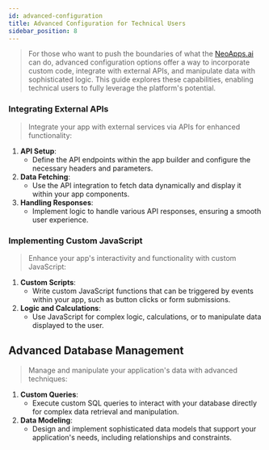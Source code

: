 ```yaml
---
id: advanced-configuration
title: Advanced Configuration for Technical Users
sidebar_position: 8
---
```


> For those who want to push the boundaries of what the [NeoApps.ai](https://neoapps.ai/) can do, advanced configuration options offer a way to incorporate custom code, integrate with external APIs, and manipulate data with sophisticated logic. This guide explores these capabilities, enabling technical users to fully leverage the platform's potential.

### Integrating External APIs

> Integrate your app with external services via APIs for enhanced functionality:

1. **API Setup**: 
    - Define the API endpoints within the app builder and configure the necessary headers and parameters.
2. **Data Fetching**: 
    - Use the API integration to fetch data dynamically and display it within your app components.
3. **Handling Responses**: 
    - Implement logic to handle various API responses, ensuring a smooth user experience.

<!-- ![Integrating External APIs](/img/neoapps_ai_logo.png) -->

### Implementing Custom JavaScript

> Enhance your app's interactivity and functionality with custom JavaScript:

1. **Custom Scripts**: 
    - Write custom JavaScript functions that can be triggered by events within your app, such as button clicks or form submissions.
2. **Logic and Calculations**: 
    - Use JavaScript for complex logic, calculations, or to manipulate data displayed to the user.

<!-- ![Implementing Custom JavaScript](/img/neoapps_ai_logo.png) -->

## Advanced Database Management

> Manage and manipulate your application's data with advanced techniques:

1. **Custom Queries**: 
    - Execute custom SQL queries to interact with your database directly for complex data retrieval and manipulation.
2. **Data Modeling**: 
    - Design and implement sophisticated data models that support your application's needs, including relationships and constraints.

<!-- ![Advanced Database Management](/img/neoapps_ai_logo.png) -->

